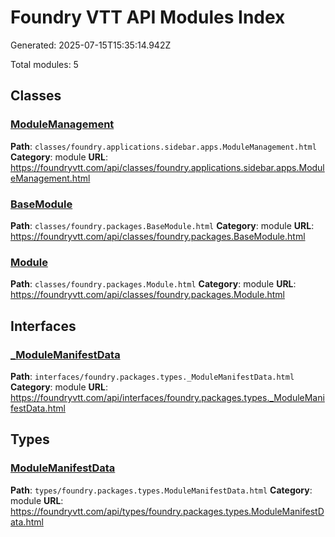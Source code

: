 # Foundry VTT API Modules Index

Generated: 2025-07-15T15:35:14.942Z

Total modules: 5

## Classes

### [ModuleManagement](https://foundryvtt.com/api/classes/foundry.applications.sidebar.apps.ModuleManagement.html)

**Path**: `classes/foundry.applications.sidebar.apps.ModuleManagement.html`
**Category**: module
**URL**: https://foundryvtt.com/api/classes/foundry.applications.sidebar.apps.ModuleManagement.html

### [BaseModule](https://foundryvtt.com/api/classes/foundry.packages.BaseModule.html)

**Path**: `classes/foundry.packages.BaseModule.html`
**Category**: module
**URL**: https://foundryvtt.com/api/classes/foundry.packages.BaseModule.html

### [Module](https://foundryvtt.com/api/classes/foundry.packages.Module.html)

**Path**: `classes/foundry.packages.Module.html`
**Category**: module
**URL**: https://foundryvtt.com/api/classes/foundry.packages.Module.html

## Interfaces

### [_ModuleManifestData](https://foundryvtt.com/api/interfaces/foundry.packages.types._ModuleManifestData.html)

**Path**: `interfaces/foundry.packages.types._ModuleManifestData.html`
**Category**: module
**URL**: https://foundryvtt.com/api/interfaces/foundry.packages.types._ModuleManifestData.html

## Types

### [ModuleManifestData](https://foundryvtt.com/api/types/foundry.packages.types.ModuleManifestData.html)

**Path**: `types/foundry.packages.types.ModuleManifestData.html`
**Category**: module
**URL**: https://foundryvtt.com/api/types/foundry.packages.types.ModuleManifestData.html


